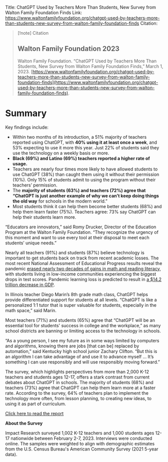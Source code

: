 Title: ChatGPT Used by Teachers More Than Students, New Survey from Walton Family Foundation Finds
Link: https://www.waltonfamilyfoundation.org/chatgpt-used-by-teachers-more-than-students-new-survey-from-walton-family-foundation-finds
Citation:
> [!note] Citation
> ## Walton Family Foundation 2023
> Walton Family Foundation. “ChatGPT Used by Teachers More Than Students, New Survey from Walton Family Foundation Finds,” March 1, 2023. [https://www.waltonfamilyfoundation.org/chatgpt-used-by-teachers-more-than-students-new-survey-from-walton-family-foundation-finds](https://www.waltonfamilyfoundation.org/chatgpt-used-by-teachers-more-than-students-new-survey-from-walton-family-foundation-finds).

# Summary
Key findings include:

- Within two months of its introduction, a 51% majority of teachers reported using ChatGPT, with **40% using it at least once a week**, and 53% expecting to use it more this year. Just 22% of students said they use the technology on a weekly basis or more.
- **Black (69%) and Latino (69%) teachers reported a higher rate of usage.**    
- Teachers are nearly four times more likely to have allowed students to use ChatGPT (38%) than caught them using it without their permission (10%). Only 15% of students admit to using the program without their teachers’ permission. 
- The **majority of students (63%) and teachers (72%) agree that “ChatGPT is just another example of why we can’t keep doing things the old way** for schools in the modern world.”
- Most students think it can help them become better students (68%) and help them learn faster (75%). Teachers agree: 73% say ChatGPT can help their students learn more.

“Educators are innovators,” said Romy Drucker, Director of the Education Program at the Walton Family Foundation. “They recognize the urgency of this moment and want to use every tool at their disposal to meet each students’ unique needs.”

Nearly all teachers (91%) and students (87%) believe technology is important to get students back on track from recent academic losses. The most recent National Assessment of Educational Progress results reveal the pandemic [erased nearly two decades of gains in math and reading literacy](https://www.nationsreportcard.gov/highlights/ltt/2022/#section-recent-student-performance-trends), with students living in low-income communities experiencing the biggest drops in test scores. Pandemic learning loss is predicted to result in [a $14.2 trillion decrease in GDP](https://www.oecd.org/education/The-economic-impacts-of-coronavirus-covid-19-learning-losses.pdf).

In Illinois teacher Diego Marin’s 8th grade math class, ChatGPT helps provide differentiated support for students at all levels. “ChatGPT is like a personalized 1:1 tutor that is super valuable for students, especially in the math space,” said Marin.

Most teachers (71%) and students (65%) agree that “ChatGPT will be an essential tool for students' success in college and the workplace,” as many school districts are banning or limiting access to the technology in schools.

“As a young person, I see my future as in some ways limited by computers and algorithms, knowing there are jobs [that can be] replaced by automation,” said Kentucky high school junior Zachary Clifton. “But this is an algorithm I can take advantage of and use it to advance myself … It’s something I can use responsibly and will use responsibly moving forward.”

The survey, which highlights perspectives from more than 2,000 K-12 teachers and students ages 12-17, offers a stark contrast from current debates about ChatGPT in schools. The majority of students (68%) and teachers (73%) agree that ChatGPT can help them learn more at a faster rate. According to the survey, 64% of teachers plan to implement the technology more often, from lesson planning, to creating new ideas, to using it as part of curriculum.

[Click here to read the report](https://www.waltonfamilyfoundation.org/learning/teachers-and-students-embrace-chatgpt-for-education)

**About the Survey**

Impact Research surveyed 1,002 K-12 teachers and 1,000 students ages 12-17 nationwide between February 2-7, 2023. Interviews were conducted online. The samples were weighted to align with demographic estimates from the U.S. Census Bureau's American Community Survey (2021 5-year data).